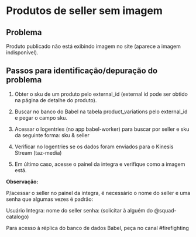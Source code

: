 # Produtos de seller sem imagem

## Problema

Produto publicado não está exibindo imagem no site (aparece a imagem indisponível).

## Passos para identificação/depuração do problema

1. Obter o sku de um produto pelo external_id (external id pode ser obtido na página de detalhe do produto).

2. Buscar no banco do Babel na tabela product_variations pelo external_id e pegar o campo sku.

3. Acessar o logentries (no app babel-worker) para buscar por seller e sku da seguinte forma: sku & seller 

4. Verificar no logentries se os dados foram enviados para o Kinesis Stream (taz-media) 

5. Em último caso, acesse o painel da integra e verifique como a imagem está.

**Observação:** 

P/acessar o seller no painel da integra, é necessário o nome do seller e uma senha que algumas vezes é padrão:

Usuário Integra: nome do seller
senha: (solicitar à alguém do @squad-catalogo)

Para acesso à réplica do banco de dados Babel, peça no canal #firefighting